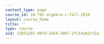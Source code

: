 ```yaml
---
content_type: page
course_id: 18-701-algebra-i-fall-2010
layout: course_home
title: ''
type: course
uid: 13651207-96fd-1454-306f-2fc14a82cf2a
---
```

